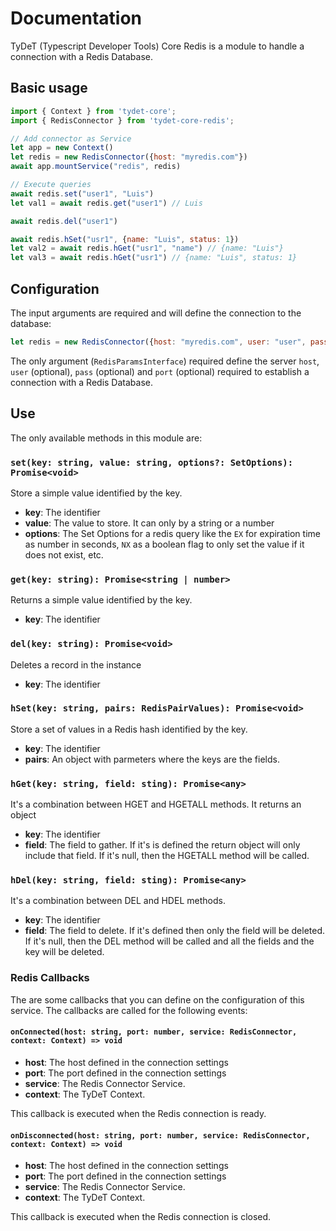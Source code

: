 # Documentation

TyDeT (Typescript Developer Tools) Core Redis is a module to handle a connection with a Redis Database.

## Basic usage

```js
import { Context } from 'tydet-core';
import { RedisConnector } from 'tydet-core-redis';

// Add connector as Service
let app = new Context()
let redis = new RedisConnector({host: "myredis.com"})
await app.mountService("redis", redis)

// Execute queries
await redis.set("user1", "Luis")
let val1 = await redis.get("user1") // Luis

await redis.del("user1")

await redis.hSet("usr1", {name: "Luis", status: 1})
let val2 = await redis.hGet("usr1", "name") // {name: "Luis"}
let val3 = await redis.hGet("usr1") // {name: "Luis", status: 1}
```

## Configuration

The input arguments are required and will define the connection to the database:

```js
let redis = new RedisConnector({host: "myredis.com", user: "user", pass: "pass", port: 3306})
```

The only argument (`RedisParamsInterface`) required define the server `host`, `user` (optional), `pass` (optional) and `port` (optional) required to establish a connection with a Redis Database.

## Use

The only available methods in this module are:

### `set(key: string, value: string, options?: SetOptions): Promise<void>`

Store a simple value identified by the key.

* **key**: The identifier
* **value**: The value to store. It can only by a string or a number
* **options**: The Set Options for a redis query like the `EX` for expiration time as number in seconds, `NX` as a boolean flag to only set the value if it does not exist, etc.

### `get(key: string): Promise<string | number>`

Returns a simple value identified by the key.

* **key**: The identifier

### `del(key: string): Promise<void>`

Deletes a record in the instance

* **key**: The identifier

### `hSet(key: string, pairs: RedisPairValues): Promise<void>`

Store a set of values in a Redis hash identified by the key.

* **key**: The identifier
* **pairs**: An object with parmeters where the keys are the fields.

### `hGet(key: string, field: sting): Promise<any>`

It's a combination between HGET and HGETALL methods. It returns an object

* **key**: The identifier
* **field**: The field to gather. If it's is defined the return object will only include that field. If it's null, then the HGETALL method will be called.

### `hDel(key: string, field: sting): Promise<any>`

It's a combination between DEL and HDEL methods.

* **key**: The identifier
* **field**: The field to delete. If it's defined then only the field will be deleted. If it's null, then the DEL method will be called and all the fields and the key will be deleted.


### Redis Callbacks

The are some callbacks that you can define on the configuration of this service. The callbacks are called for the following events:

#### `onConnected(host: string, port: number, service: RedisConnector, context: Context) => void`

- **host**: The host defined in the connection settings
- **port**: The port defined in the connection settings
- **service**: The Redis Connector Service.
- **context**: The TyDeT Context.

This callback is executed when the Redis connection is ready.

#### `onDisconnected(host: string, port: number, service: RedisConnector, context: Context) => void`

- **host**: The host defined in the connection settings
- **port**: The port defined in the connection settings
- **service**: The Redis Connector Service.
- **context**: The TyDeT Context.

This callback is executed when the Redis connection is closed.